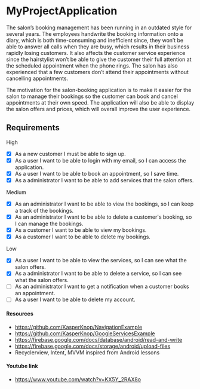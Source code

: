 # MyProjectApplication
The salon’s booking management has been running in an outdated style for several years. The employees handwrite the booking information onto a diary, which is both time-consuming and inefficient since, they won’t be able to answer all calls when they are busy, which results in their business rapidly losing customers. It also affects the customer service experience since the hairstylist won’t be able to give the customer their full attention at the scheduled appointment when the phone rings. The salon has also experienced that a few customers don’t attend their appointments without cancelling appointments.

The motivation for the salon-booking application is to make it easier for the salon to manage their bookings so the customer can book and cancel appointments at their own speed. The application will also be able to display the salon offers and prices, which will overall improve the user experience.

## Requirements
High
- [x] As a new customer I must be able to sign up. 
- [x] As a user I want to be able to login with my email, so I can access the application. 
- [x] As a user I want to be able to book an appointment, so I save time. 
- [x] As a administrator I want to be able to add services that the salon offers.

Medium
- [x] As an administrator I want to be able to view the bookings, so I can keep a track of the bookings.
- [x] As an administrator I want to be able to delete a customer's booking, so I can manage the bookings.
- [x] As a customer I want to be able to view my bookings.
- [x] As a customer I want to be able to delete my bookings.

Low
- [x] As a user I want to be able to view the services, so I can see what the salon offers.
- [x] As a administrator I want to be able to delete a service, so I can see what the salon offers.
- [ ] As an administrator I want to get a notification when a customer books an appointment.
- [ ] As a user I want to be able to delete my account.

#### Resources
- https://github.com/KasperKnop/NavigationExample
- https://github.com/KasperKnop/GoogleServicesExample
- https://firebase.google.com/docs/database/android/read-and-write
- https://firebase.google.com/docs/storage/android/upload-files
- Recyclerview, Intent, MVVM inspired from Android lessons

#### Youtube link
- https://www.youtube.com/watch?v=KX5Y_2RAX8o
